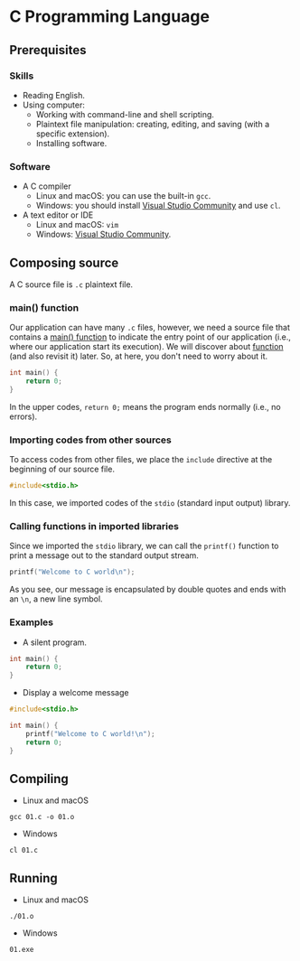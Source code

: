 # C Programming Language
## Prerequisites
### Skills
- Reading English.
- Using computer:
  - Working with command-line and shell scripting.
  - Plaintext file manipulation: creating, editing, and saving (with a specific extension).
  - Installing software.
### Software
- A C compiler
  - Linux and macOS: you can use the built-in `gcc`.
  - Windows: you should install [Visual Studio Community](https://visualstudio.microsoft.com/vs/community/)
and use `cl`.
- A text editor or IDE
  - Linux and macOS: `vim`
  - Windows: [Visual Studio Community](https://visualstudio.microsoft.com/vs/community/).
## Composing source
A C source file is `.c` plaintext file.  
### main() function
Our application can have many `.c` files, however, we need a source file that contains a [main() function](#main-function) 
to indicate the entry point of our application (i.e., where our application start its execution). We will discover about 
[function](function.md) (and also revisit it) later. So, at here, you don't need to worry about it.
```c
int main() {
    return 0;
}
```
In the upper codes, `return 0;` means the program ends normally (i.e., no errors).
### Importing codes from other sources
To access codes from other files, we place the `include` directive at the beginning of our source file.
```c
#include<stdio.h>
```
In this case, we imported codes of the `stdio` (standard input output) library.
### Calling functions in imported libraries
Since we imported the `stdio` library, we can call the `printf()` function to print a message out to the standard output 
stream.
```c
printf("Welcome to C world\n");
```
As you see, our message is encapsulated by double quotes and ends with an `\n`, a new line symbol.
### Examples
- A silent program.
```c
int main() {
    return 0;
}
```
- Display a welcome message
```c
#include<stdio.h>

int main() {
    printf("Welcome to C world!\n");
    return 0;
}
```
## Compiling
- Linux and macOS
```shell
gcc 01.c -o 01.o
```
- Windows
```shell
cl 01.c
```
## Running
- Linux and macOS
```shell
./01.o
```
- Windows
```shell
01.exe
```
